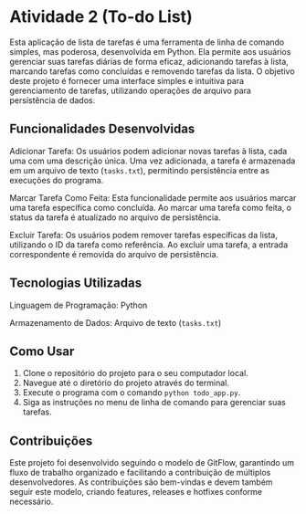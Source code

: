 # Atividade 2 (To-do List)

Esta aplicação de lista de tarefas é uma ferramenta de linha de comando simples, mas poderosa, desenvolvida em Python. Ela permite aos usuários gerenciar suas tarefas diárias de forma eficaz, adicionando tarefas à lista, marcando tarefas como concluídas e removendo tarefas da lista. O objetivo deste projeto é fornecer uma interface simples e intuitiva para gerenciamento de tarefas, utilizando operações de arquivo para persistência de dados.

## Funcionalidades Desenvolvidas

Adicionar Tarefa: Os usuários podem adicionar novas tarefas à lista, cada uma com uma descrição única. Uma vez adicionada, a tarefa é armazenada em um arquivo de texto (`tasks.txt`), permitindo persistência entre as execuções do programa.
  
Marcar Tarefa Como Feita: Esta funcionalidade permite aos usuários marcar uma tarefa específica como concluída. Ao marcar uma tarefa como feita, o status da tarefa é atualizado no arquivo de persistência.
  
Excluir Tarefa: Os usuários podem remover tarefas específicas da lista, utilizando o ID da tarefa como referência. Ao excluir uma tarefa, a entrada correspondente é removida do arquivo de persistência.

## Tecnologias Utilizadas

Linguagem de Programação: Python

Armazenamento de Dados: Arquivo de texto (`tasks.txt`)

## Como Usar

1. Clone o repositório do projeto para o seu computador local.
2. Navegue até o diretório do projeto através do terminal.
3. Execute o programa com o comando `python todo_app.py`.
4. Siga as instruções no menu de linha de comando para gerenciar suas tarefas.

## Contribuições

Este projeto foi desenvolvido seguindo o modelo de GitFlow, garantindo um fluxo de trabalho organizado e facilitando a contribuição de múltiplos desenvolvedores. As contribuições são bem-vindas e devem também seguir este modelo, criando features, releases e hotfixes conforme necessário.